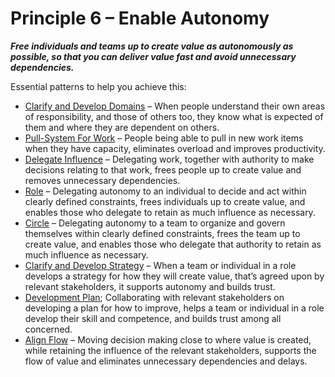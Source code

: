 [:menu-title]: # "Enable Autonomy"

# Principle 6 – Enable Autonomy


**_Free individuals and teams up to create value as autonomously as possible, so that you can deliver value fast and avoid unnecessary dependencies._**

Essential patterns to help you achieve this:

-   [Clarify and Develop Domains](section:clarify-and-develop-domains) – When people understand their own areas of responsibility, and those of others too, they know what is expected of them and where they are dependent on others.
-   [Pull-System For Work](section:pull-system-for-work) – People being able to pull in new work items when they have capacity, eliminates overload and improves productivity.
-   [Delegate Influence](section:delegate-influence) – Delegating work, together with authority to make decisions relating to that work, frees people up to create value and removes unnecessary dependencies. 
-   [Role](section:role) – Delegating autonomy to an individual to decide and act within clearly defined constraints, frees individuals up to create value, and enables those who delegate to retain as much influence as necessary. 
-   [Circle](section:circle) – Delegating autonomy to a team to organize and govern themselves within clearly defined constraints, frees the team up to create value, and enables those who delegate that authority to retain as much influence as necessary.
-   [Clarify and Develop Strategy](section:clarify-and-develop-strategy) – When a team or individual in a role develops a strategy for how they will create value, that’s agreed upon by relevant stakeholders, it supports autonomy and builds trust.
-   [Development Plan](section:development-plan); Collaborating with relevant stakeholders on developing a plan for how to improve, helps a team or individual in a role develop their skill and competence, and builds trust among all concerned.
-   [Align Flow](section:align-flow) – Moving decision making close to where value is created, while retaining the influence of the relevant stakeholders, supports the flow of value and eliminates unnecessary dependencies and delays.

